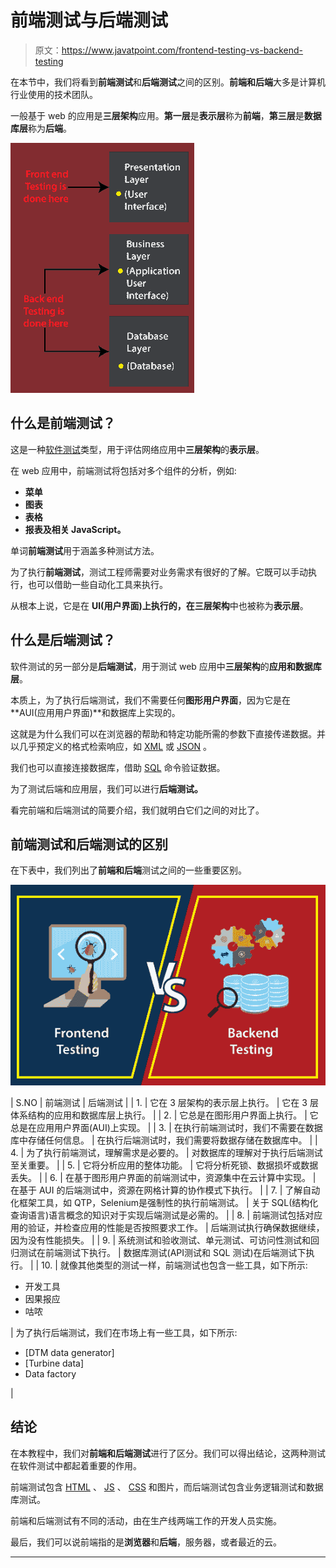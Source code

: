 # 前端测试与后端测试

> 原文：<https://www.javatpoint.com/frontend-testing-vs-backend-testing>

在本节中，我们将看到**前端测试**和**后端测试**之间的区别。**前端和后端**大多是计算机行业使用的技术团队。

一般基于 web 的应用是**三层架构**应用。**第一层**是**表示层**称为**前端**，**第三层**是**数据库层**称为**后端**。

![Frontend Testing VS. Backend Testing](img/ff573a5eae4cf259a824476bb5065db1.png)

## 什么是前端测试？

这是一种[软件测试](https://www.javatpoint.com/software-testing-tutorial)类型，用于评估网络应用中**三层架构**的**表示层**。

在 web 应用中，前端测试将包括对多个组件的分析，例如:

*   **菜单**
*   **图表**
*   **表格**
*   **报表及相关 JavaScript。**

单词**前端测试**用于涵盖多种测试方法。

为了执行**前端测试**，测试工程师需要对业务需求有很好的了解。它既可以手动执行，也可以借助一些自动化工具来执行。

从根本上说，它是在 **UI(用户界面)**上执行的，在**三层架构**中也被称为**表示层**。

## 什么是后端测试？

软件测试的另一部分是**后端测试**，用于测试 web 应用中**三层架构**的**应用和数据库层**。

本质上，为了执行后端测试，我们不需要任何**图形用户界面**，因为它是在 **AUI(应用用户界面)**和数据库上实现的。

这就是为什么我们可以在浏览器的帮助和特定功能所需的参数下直接传递数据。并以几乎预定义的格式检索响应，如 [XML](https://www.javatpoint.com/xml-tutorial) 或 [JSON](https://www.javatpoint.com/json-tutorial) 。

我们也可以直接连接数据库，借助 [SQL](https://www.javatpoint.com/sql-tutorial) 命令验证数据。

为了测试后端和应用层，我们可以进行**后端测试。**

看完前端和后端测试的简要介绍，我们就明白它们之间的对比了。

## 前端测试和后端测试的区别

在下表中，我们列出了**前端和后端**测试之间的一些重要区别。

![Frontend Testing VS. Backend Testing](img/f642d454f501af7c1b51980213837cc0.png)

| S.NO | 前端测试 | 后端测试 |
| 1. | 它在 3 层架构的表示层上执行。 | 它在 3 层体系结构的应用和数据库层上执行。 |
| 2. | 它总是在图形用户界面上执行。 | 它总是在应用用户界面(AUI)上实现。 |
| 3. | 在执行前端测试时，我们不需要在数据库中存储任何信息。 | 在执行后端测试时，我们需要将数据存储在数据库中。 |
| 4. | 为了执行前端测试，理解需求是必要的。 | 对数据库的理解对于执行后端测试至关重要。 |
| 5. | 它将分析应用的整体功能。 | 它将分析死锁、数据损坏或数据丢失。 |
| 6. | 在基于图形用户界面的前端测试中，资源集中在云计算中实现。 | 在基于 AUI 的后端测试中，资源在网格计算的协作模式下执行。 |
| 7. | 了解自动化框架工具，如 QTP，Selenium是强制性的执行前端测试。 | 关于 SQL(结构化查询语言)语言概念的知识对于实现后端测试是必需的。 |
| 8. | 前端测试包括对应用的验证，并检查应用的性能是否按照要求工作。 | 后端测试执行确保数据继续，因为没有性能损失。 |
| 9. | 系统测试和验收测试、单元测试、可访问性测试和回归测试在前端测试下执行。 | 数据库测试(API测试和 SQL 测试)在后端测试下执行。 |
| 10. | 就像其他类型的测试一样，前端测试也包含一些工具，如下所示:

*   开发工具
*   因果报应
*   咕哝

 | 为了执行后端测试，我们在市场上有一些工具，如下所示:

*   [DTM data generator]
*   [Turbine data]
*   Data factory

 |

## 结论

在本教程中，我们对**前端和后端测试**进行了区分。我们可以得出结论，这两种测试在软件测试中都起着重要的作用。

前端测试包含 [HTML](https://www.javatpoint.com/html-tutorial) 、 [JS](https://www.javatpoint.com/javascript-tutorial) 、 [CSS](https://www.javatpoint.com/css-tutorial) 和图片，而后端测试包含业务逻辑测试和数据库测试。

前端和后端测试有不同的活动，由在生产线两端工作的开发人员实施。

最后，我们可以说前端指的是**浏览器**和**后端**，服务器，或者最近的云。

* * *